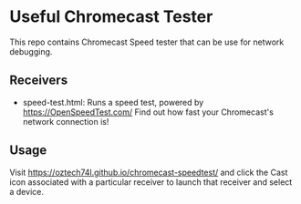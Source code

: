 # Useful Chromecast Tester

This repo contains Chromecast Speed tester that can be use for network debugging.

## Receivers

 - speed-test.html: Runs a speed test, powered by https://OpenSpeedTest.com/
   Find out how fast your Chromecast's network connection is!

## Usage

Visit https://oztech74l.github.io/chromecast-speedtest/ and click the Cast
icon associated with a particular receiver to launch that receiver and select a
device.
